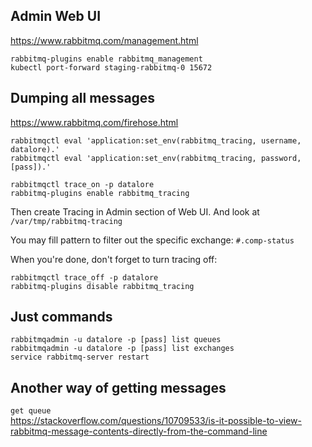 ## Admin Web UI
https://www.rabbitmq.com/management.html
```
rabbitmq-plugins enable rabbitmq_management
kubectl port-forward staging-rabbitmq-0 15672
```

## Dumping all messages
https://www.rabbitmq.com/firehose.html
```
rabbitmqctl eval 'application:set_env(rabbitmq_tracing, username, datalore).'
rabbitmqctl eval 'application:set_env(rabbitmq_tracing, password, [pass]).'

rabbitmqctl trace_on -p datalore
rabbitmq-plugins enable rabbitmq_tracing
```

Then create Tracing in Admin section of Web UI. And look at `/var/tmp/rabbitmq-tracing`

You may fill pattern to filter out the specific exchange: `#.comp-status`

When you're done, don't forget to turn tracing off:
```
rabbitmqctl trace_off -p datalore
rabbitmq-plugins disable rabbitmq_tracing
```

## Just commands
```
rabbitmqadmin -u datalore -p [pass] list queues
rabbitmqadmin -u datalore -p [pass] list exchanges
service rabbitmq-server restart
```

## Another way of getting messages
`get queue`  
https://stackoverflow.com/questions/10709533/is-it-possible-to-view-rabbitmq-message-contents-directly-from-the-command-line
